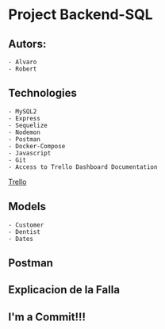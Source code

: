 # Project Backend-SQL

## Autors:
    - Alvaro
    - Robert

## Technologies
    - MySQL2
    - Express
    - Sequelize
    - Nodemon
    - Postman
    - Docker-Compose
    - Javascript
    - Git
    - Access to Trello Dashboard Documentation
[Trello](#https://trello.com/b/neMBMHy8/project-sql)

## Models
	- Customer
	- Dentist
	- Dates

## Postman

## Explicacion de la Falla


## I'm a Commit!!!



